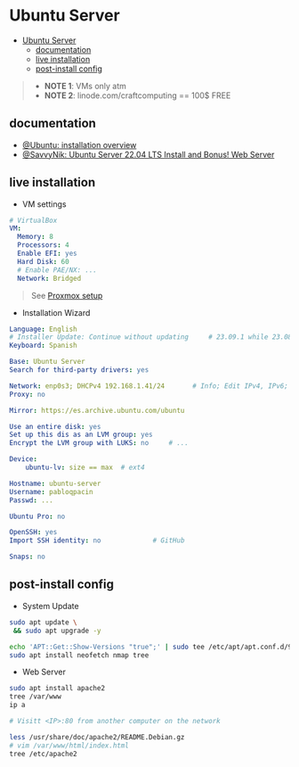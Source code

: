 # Ubuntu Server

- [Ubuntu Server](#ubuntu-server)
  - [documentation](#documentation)
  - [live installation](#live-installation)
  - [post-install config](#post-install-config)


> - **NOTE 1**: VMs only atm
> - **NOTE 2**: linode.com/craftcomputing == 100$ FREE

## documentation
- [@Ubuntu: installation overview](https://ubuntu.com/tutorials/install-ubuntu-server#1-overview)
- [@SavvyNik: Ubuntu Server 22.04 LTS Install and Bonus! Web Server](https://www.youtube.com/watch?v=zs2zdVPwZ7E)


## live installation

- VM settings

```yaml
# VirtualBox
VM:
  Memory: 8
  Processors: 4
  Enable EFI: yes
  Hard Disk: 60
  # Enable PAE/NX: ...
  Network: Bridged
```
> See [Proxmox setup](/docs/Proxmox_VE.md)


- Installation Wizard

```yaml
Language: English
# Installer Update: Continue without updating     # 23.09.1 while 23.08.1
Keyboard: Spanish

Base: Ubuntu Server
Search for third-party drivers: yes

Network: enp0s3; DHCPv4 192.168.1.41/24       # Info; Edit IPv4, IPv6; Add a VLAN tag -- Manual: Subnet, Address, Gateway, Name servers (IPs), Search domains (Domains)
Proxy: no

Mirror: https://es.archive.ubuntu.com/ubuntu

Use an entire disk: yes
Set up this dis as an LVM group: yes
Encrypt the LVM group with LUKS: no     # ...

Device:
    ubuntu-lv: size == max  # ext4

Hostname: ubuntu-server
Username: pabloqpacin
Passwd: ...

Ubuntu Pro: no

OpenSSH: yes
Import SSH identity: no             # GitHub

Snaps: no
```

## post-install config

- System Update

```bash
sudo apt update \
 && sudo apt upgrade -y

echo 'APT::Get::Show-Versions "true";' | sudo tee /etc/apt/apt.conf.d/99show-versions
sudo apt install neofetch nmap tree 
```

- Web Server

```bash
sudo apt install apache2
tree /var/www
ip a

# Visitt <IP>:80 from another computer on the network

less /usr/share/doc/apache2/README.Debian.gz
# vim /var/www/html/index.html
tree /etc/apache2
```

